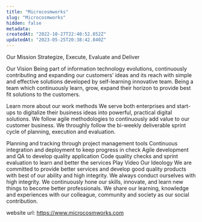 ```yaml
---
title: "Microcosmworks"
slug: "Microcosmworks"
hidden: false
metadata: 
createdAt: "2022-10-27T22:40:52.852Z"
updatedAt: "2023-05-25T20:38:42.840Z"
---
```

Our Mission
Strategize, Execute, Evaluate and Deliver

Our Vision
Being part of information technology evolutions, continuously contributing and expanding our customers’ ideas and its reach with simple and effective solutions developed by self-learning innovative team. Being a team which continuously learn, grow, expand their horizon to provide best fit solutions to the customers.


Learn more about
our work methods
We serve both enterprises and start-ups to digitalize their business ideas into powerful, practical digital solutions. We follow agile methodologies to continuously add value to our customer business. We throughly follow the bi-weekly deliverable sprint cycle of planning, execution and evaluation.

Planning and tracking through project management tools
Continuous integration and deployment to keep progress in check
Agile development and QA to develop quality application
Code quality checks and sprint evaluation to learn and better the  services
Play Video
Our Ideology
We are committed to provide better services and develop good quality products with best of our ability and high integrity.
We always conduct ourselves with high integrity. We continuously hone our skills, innovate, and learn new things to become better professionals.
We share our learning, knowledge and experiences with our colleague, community and society as our social contribution.

website url: https://www.microcosmworks.com